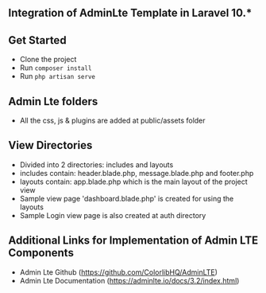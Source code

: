 ## Integration of AdminLte Template in Laravel 10.*

## Get Started
- Clone the project
- Run ```composer install```
- Run ```php artisan serve```

## Admin Lte folders
- All the css, js & plugins are added at public/assets folder

## View Directories
- Divided into 2 directories: includes and layouts
- includes contain: header.blade.php, message.blade.php and footer.php
- layouts contain: app.blade.php which is the main layout of the project view
- Sample view page 'dashboard.blade.php' is created for using the layouts
- Sample Login view page is also created at auth directory

## Additional Links for Implementation of Admin LTE Components
- Admin Lte Github (https://github.com/ColorlibHQ/AdminLTE)
- Admin Lte Documentation (https://adminlte.io/docs/3.2/index.html)
